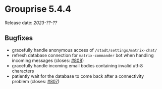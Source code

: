 # Grouprise 5.4.4

Release date: *2023-??-??*


## Bugfixes

* gracefully handle anonymous access of `/stadt/settings/matrix-chat/`
* refresh database connection for `matrix-commander` bot when handling incoming messages
  (closes: [#808](https://git.hack-hro.de/grouprise/grouprise/-/issues/808))
* gracefully handle incoming email bodies containing invalid utf-8 characters
* patiently wait for the database to come back after a connectivity problem
  (closes: [#807](https://git.hack-hro.de/grouprise/grouprise/-/issues/807))
